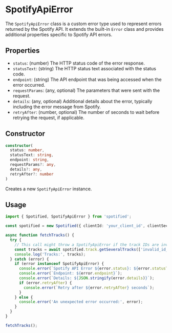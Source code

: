 # SpotifyApiError

The `SpotifyApiError` class is a custom error type used to represent errors returned by the Spotify API. It extends the built-in `Error` class and provides additional properties specific to Spotify API errors.

## Properties

- `status`: (number) The HTTP status code of the error response.
- `statusText`: (string) The HTTP status text associated with the status code.
- `endpoint`: (string) The API endpoint that was being accessed when the error occurred.
- `requestParams`: (any, optional) The parameters that were sent with the request.
- `details`: (any, optional) Additional details about the error, typically including the error message from Spotify.
- `retryAfter`: (number, optional) The number of seconds to wait before retrying the request, if applicable.

## Constructor

```typescript
constructor(
  status: number,
  statusText: string,
  endpoint: string,
  requestParams?: any,
  details?: any,
  retryAfter?: number
)
```

Creates a new `SpotifyApiError` instance.

## Usage

```typescript
import { Spotified, SpotifyApiError } from 'spotified';

const spotified = new Spotified({ clientId: 'your_client_id', clientSecret: 'your_client_secret' });

async function fetchTracks() {
  try {
    // This call might throw a SpotifyApiError if the track IDs are invalid
    const tracks = await spotified.track.getSeveralTracks(['invalid_id_1', 'invalid_id_2']);
    console.log('Tracks:', tracks);
  } catch (error) {
    if (error instanceof SpotifyApiError) {
      console.error(`Spotify API Error ${error.status}: ${error.statusText}`);
      console.error(`Endpoint: ${error.endpoint}`);
      console.error(`Details: ${JSON.stringify(error.details)}`);
      if (error.retryAfter) {
        console.error(`Retry after ${error.retryAfter} seconds`);
      }
    } else {
      console.error('An unexpected error occurred:', error);
    }
  }
}

fetchTracks();
```

